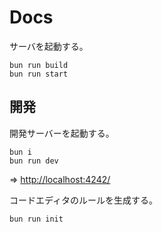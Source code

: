 # Docs

サーバを起動する。

```
bun run build
bun run start
```

## 開発

開発サーバーを起動する。

```
bun i
bun run dev
```

=> [http://localhost:4242/](http://localhost:4242/)

コードエディタのルールを生成する。

```
bun run init
```
